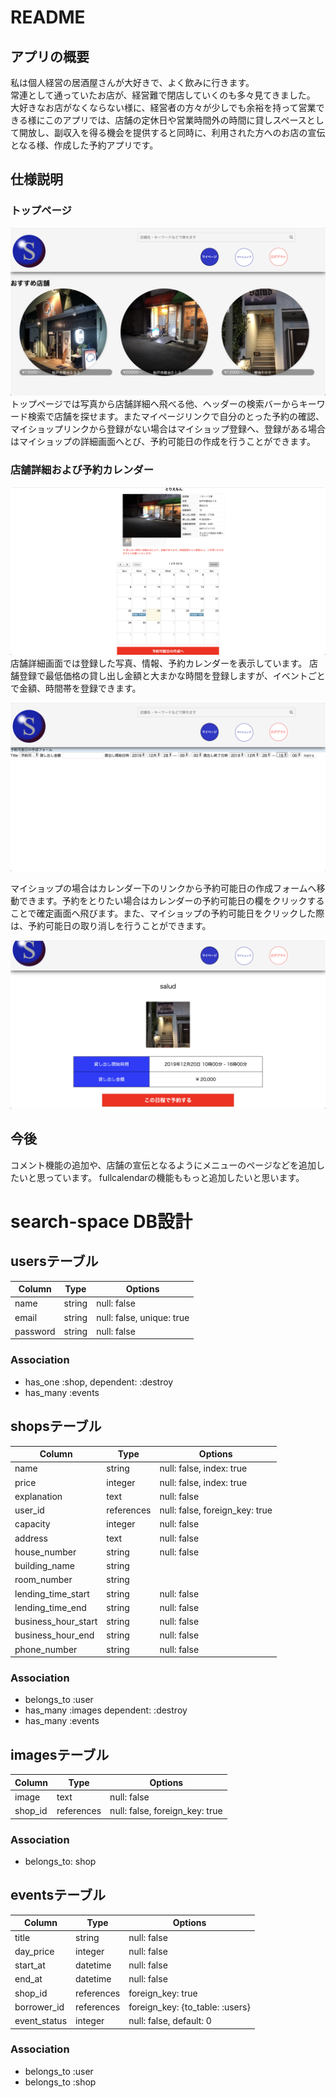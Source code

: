 # README
## アプリの概要
私は個人経営の居酒屋さんが大好きで、よく飲みに行きます。  
常連として通っていたお店が、経営難で閉店していくのも多々見てきました。
大好きなお店がなくならない様に、経営者の方々が少しでも余裕を持って営業できる様にこのアプリでは、店舗の定休日や営業時間外の時間に貸しスペースとして開放し、副収入を得る機会を提供すると同時に、利用された方へのお店の宣伝となる様、作成した予約アプリです。

## 仕様説明
### トップページ
![TOP](app/assets/images/top.png)
トップページでは写真から店舗詳細へ飛べる他、ヘッダーの検索バーからキーワード検索で店舗を探せます。またマイページリンクで自分のとった予約の確認、マイショップリンクから登録がない場合はマイショップ登録へ、登録がある場合はマイショップの詳細画面へとび、予約可能日の作成を行うことができます。

### 店舗詳細および予約カレンダー
![店鋪詳細](app/assets/images/shop_show.png)
店舗詳細画面では登録した写真、情報、予約カレンダーを表示しています。
店舗登録で最低価格の貸し出し金額と大まかな時間を登録しますが、イベントごとで金額、時間帯を登録できます。

![イベント作成](app/assets/images/event_new.png)

マイショップの場合はカレンダー下のリンクから予約可能日の作成フォームへ移動できます。予約をとりたい場合はカレンダーの予約可能日の欄をクリックすることで確定画面へ飛びます。また、マイショップの予約可能日をクリックした際は、予約可能日の取り消しを行うことができます。


![予約確定画面](app/assets/images/event_edit.png)

## 今後
コメント機能の追加や、店舗の宣伝となるようにメニューのページなどを追加したいと思っています。
fullcalendarの機能ももっと追加したいと思います。

# search-space DB設計
## usersテーブル
|Column|Type|Options|
|------|----|-------|
|name|string|null: false|
|email|string|null: false, unique: true|
|password|string|null: false|

### Association
- has_one :shop, dependent: :destroy
- has_many :events


## shopsテーブル
|Column|Type|Options|
|------|----|-------|
|name|string|null: false, index: true|
|price|integer|null: false, index: true|<!-- 貸し出し目安金額 -->
|explanation|text|null: false| <!-- 店舗設備等の説明 -->
|user_id|references|null: false, foreign_key: true|
|capacity|integer|null: false| <!-- 店舗の席数 -->
|address|text|null: false| <!-- 住所 -->
|house_number|string|null: false| <!-- 番地 -->
|building_name|string|<!-- 建物名 -->
|room_number|string| <!-- 部屋番号 -->
|lending_time_start|string|null: false| <!-- 貸し出し開始時間 -->
|lending_time_end|string|null: false| <!-- 貸し出し終了時間 -->
|business_hour_start|string|null: false| <!-- 営業開始時間 -->
|business_hour_end|string|null: false| <!-- 営業終了時間 -->
|phone_number|string|null: false| <!-- 電話番号 -->

### Association
- belongs_to :user
- has_many :images dependent: :destroy
- has_many :events

## imagesテーブル
|Column|Type|Options|
|------|----|-------|
|image|text|null: false|
|shop_id|references|null: false, foreign_key: true|
### Association
- belongs_to: shop

## eventsテーブル
|Column|Type|Options|
|------|----|-------|
|title|string|null: false|
|day_price|integer|null: false|<!-- イベントごとの値段 -->
|start_at|datetime|null: false|<!-- イベントごとの開始時間 -->
|end_at|datetime|null: false|<!-- イベントごとの終了時間 -->
|shop_id|references|foreign_key: true|
|borrower_id|references|foreign_key: {to_table: :users}|<!-- 借り手側id -->
|event_status|integer|null: false, default: 0|<!-- 予約の状態 -->
### Association
- belongs_to :user
- belongs_to :shop






